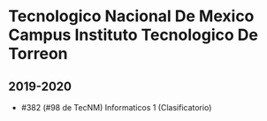 # Tecnologico Nacional De Mexico Campus Instituto Tecnologico De Torreon

## 2019-2020

- #382 (#98 de TecNM) Informaticos 1 (Clasificatorio)


